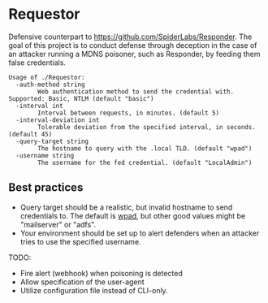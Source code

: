 # Requestor
Defensive counterpart to https://github.com/SpiderLabs/Responder. The goal of this project is to conduct defense through deception in the case of an attacker running a MDNS poisoner, such as Responder, by feeding them false credentials.

```
Usage of ./Requestor:
  -auth-method string
        Web authentication method to send the credential with. Supported: Basic, NTLM (default "basic")
  -interval int
        Interval between requests, in minutes. (default 5)
  -interval-deviation int
        Tolerable deviation from the specified interval, in seconds. (default 45)
  -query-target string
        The hostname to query with the .local TLD. (default "wpad")
  -username string
        The username for the fed credential. (default "LocalAdmin")
``` 

## Best practices
* Query target should be a realistic, but invalid hostname to send credentials to. The default is [wpad](https://en.wikipedia.org/wiki/Web_Proxy_Auto-Discovery_Protocol), but other good values might be "mailserver" or "adfs".
* Your environment should be set up to alert defenders when an attacker tries to use the specified username. 

TODO: 
* Fire alert (webhook) when poisoning is detected
* Allow specification of the user-agent
* Utilize configuration file instead of CLI-only.